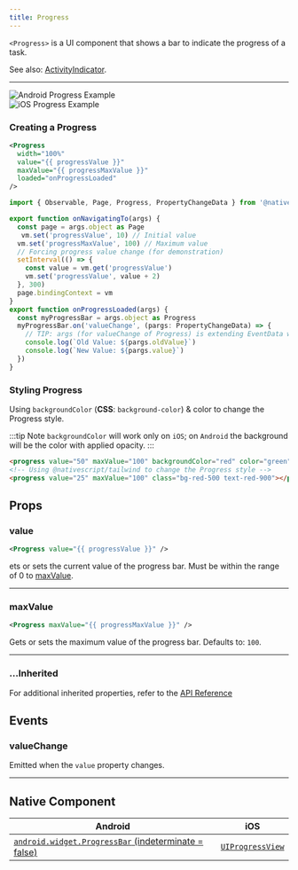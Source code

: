 ```yaml
---
title: Progress
---
```


`<Progress>` is a UI component that shows a bar to indicate the progress of a task.

See also: [ActivityIndicator](/ui/activity-indicator).

---
<div>
<div class="flex flex-wrap p-4 sm:p-8">
<div  class="w-full sm:w-1/2">
 <img  src="https://raw.githubusercontent.com/nativescript-vue/nativescript-vue-ui-tests/master/screenshots/android23/Progress.png" alt="Android Progress Example"/> 
</div>

<div  class="w-full sm:w-1/2 sm:pl-8">
<img alt="iOS Progress Example" src="https://raw.githubusercontent.com/nativescript-vue/nativescript-vue-ui-tests/master/screenshots/ios-simulator103iPhone6/Progress.png" />
</div>
</div>
</div>


### Creating a Progress

<!-- /// flavor plain -->

```xml
<Progress
  width="100%"
  value="{{ progressValue }}"
  maxValue="{{ progressMaxValue }}"
  loaded="onProgressLoaded"
/>
```

```ts
import { Observable, Page, Progress, PropertyChangeData } from '@nativescript/core'

export function onNavigatingTo(args) {
  const page = args.object as Page
   vm.set('progressValue', 10) // Initial value
  vm.set('progressMaxValue', 100) // Maximum value
  // Forcing progress value change (for demonstration)
  setInterval(() => {
    const value = vm.get('progressValue')
    vm.set('progressValue', value + 2)
  }, 300)
  page.bindingContext = vm
}
export function onProgressLoaded(args) {
  const myProgressBar = args.object as Progress
  myProgressBar.on('valueChange', (pargs: PropertyChangeData) => {
    // TIP: args (for valueChange of Progress) is extending EventData with oldValue & value parameters
    console.log(`Old Value: ${pargs.oldValue}`)
    console.log(`New Value: ${pargs.value}`)
  })
}
```

<!-- ///

/// flavor angular

```html
<progress value="25" maxValue="100" (valueChanged)="onValueChanged($event)"></progress>
```

```ts
import { Component, OnInit } from '@angular/core'

@Component({
  moduleId: module.id,
  templateUrl: './styling.component.html',
  styleUrls: ['./styling.component.css']
})
export class StylingComponent implements OnInit {
  public progressValue: number

  ngOnInit() {
    this.progressValue = 25
  }
}
```

///

/// flavor react

```tsx
function getTaskCompletionPercent() {
  // Just a stub method to illustrate the concept.
  return 10
}

;<progress value={getTaskCompletionPercent()} maxValue={100} />
```

///

/// flavor vue

```html
<progress :value="currentProgress" />
```

///

/// flavor svelte

```html
<progress value="{currentProgress}" />
```

/// -->

### Styling Progress

Using `backgroundColor` (**CSS**: `background-color`) & color to change the Progress style.

:::tip Note
`backgroundColor` will work only on `iOS`; on `Android` the background will be the color with applied opacity.
:::

```html
<progress value="50" maxValue="100" backgroundColor="red" color="green"></progress>
<!-- Using @nativescript/tailwind to change the Progress style -->
<progress value="25" maxValue="100" class="bg-red-500 text-red-900"></progress>
```


## Props
### value
```xml
<Progress value="{{ progressValue }}" />
```
ets or sets the current value of the progress bar. Must be within the range of 0 to [maxValue](#maxvalue). 

---
### maxValue
```xml
<Progress maxValue="{{ progressMaxValue }}" />
```
Gets or sets the maximum value of the progress bar. Defaults to: `100`.     

---
### ...Inherited
For additional inherited properties, refer to the [API Reference](https://docs.nativescript.org/api-reference/classes/progress)

## Events
### valueChange
Emitted when the `value` property changes.

---

## Native Component

| Android                                                                                                                         | iOS                                                                                |
| ------------------------------------------------------------------------------------------------------------------------------- | ---------------------------------------------------------------------------------- |
| [`android.widget.ProgressBar` (indeterminate = false)](https://developer.android.com/reference/android/widget/ProgressBar.html) | [`UIProgressView`](https://developer.apple.com/documentation/uikit/uiprogressview) |
